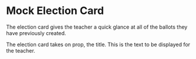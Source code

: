 # Mock Election Card

The election card gives the teacher a quick glance at all of the ballots they have previously created.<br/>

The election card takes on prop, the title. This is the text to be displayed for the teacher.